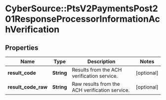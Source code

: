 # CyberSource::PtsV2PaymentsPost201ResponseProcessorInformationAchVerification

## Properties
Name | Type | Description | Notes
------------ | ------------- | ------------- | -------------
**result_code** | **String** | Results from the ACH verification service.  | [optional] 
**result_code_raw** | **String** | Raw results from the ACH verification service.  | [optional] 


